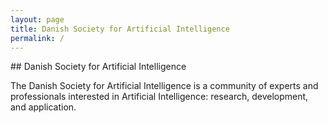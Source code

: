 ```yaml
---
layout: page
title: Danish Society for Artificial Intelligence
permalink: /
---
```


<section style="margin-bottom:50px;">
  <div class="container">
<div class="section-title" markdown="1">
## Danish Society for Artificial Intelligence
</div>
    <div class="row">
      <div class="col-xs-12">
<div class="block">
<div markdown="1">

The Danish Society for Artificial Intelligence is a community of experts and professionals interested in Artificial Intelligence: research, development, and application. 

</div>
</div>
</div>
</div>
</div>
</section>